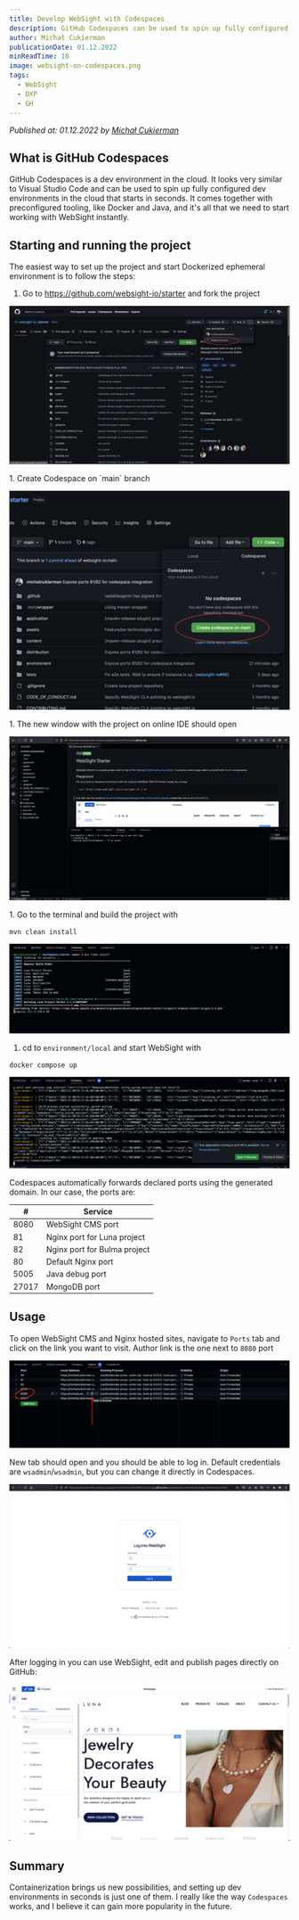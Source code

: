 ```yaml
---
title: Develop WebSight with Codespaces
description: GitHub Codespaces can be used to spin up fully configured dev environments in the cloud that start in seconds. It comes together with preconfigured tooling, like Docker and Java, and it's all that we need to start working with WebSight instantly.
author: Michał Cukierman
publicationDate: 01.12.2022
minReadTime: 10
image: websight-on-codespaces.png
tags:
  - WebSight
  - DXP
  - GH
---
```


*Published at: 01.12.2022 by [Michał Cukierman](https://github.com/michalcukierman)*

## What is GitHub Codespaces
GitHub Codespaces is a dev environment in the cloud. It looks very similar to Visual Studio Code and can be used to spin up fully configured dev environments in the cloud that starts in seconds.
It comes together with preconfigured tooling, like Docker and Java, and it's all that we need to start working with WebSight instantly.

## Starting and running the project

The easiest way to set up the project and start Dockerized ephemeral environment is to follow the steps: 

 1. Go to https://github.com/websight-io/starter and fork the project
 <p align="center" width="100%">
     <img class="image--with-border" src="./fork-ws-starter.png" alt="Fork the CMS project">
 </p>
 1. Create Codespace on `main` branch
  <p align="center" width="100%">
      <img class="image--with-border" src="./create-codespace.png" alt="Create Codespace for the project">
  </p>
 1. The new window with the project on online IDE should open
  <p align="center" width="100%">
       <img class="image--with-border" src="./websight-on-codespaces.png" alt="Project on Codespaces">
  </p>
 1. Go to the terminal and build the project with

```
mvn clean install
```
 <p align="center" width="100%">
      <img class="image--with-border" src="./build-project-with-maven.png" alt="Build Codespace project">
 </p>

1. cd to `environment/local` and start WebSight with

```
docker compose up
```
 <p align="center" width="100%">
      <img class="image--with-border" src="./start-docker-compose.png" alt="Start Docker Compose">
 </p>


Codespaces automatically forwards declared ports using the generated domain. In our case, the ports are:

| #    | Service               |
|------|------------------------------|
| 8080 | WebSight CMS port            |
| 81   | Nginx port for Luna project  |
| 82   | Nginx port for Bulma project |
| 80   | Default Nginx port           |
| 5005 | Java debug port              |
| 27017|MongoDB port                  |

 
 
## Usage

To open WebSight CMS and Nginx hosted sites, navigate to `Ports` tab and click on the link you want to visit.
Author link is the one next to `8080` port
 <p align="center" width="100%">
      <img class="image--with-border" src="./author-link.png" alt="Link to Author instance">
 </p>

New tab should open and you should be able to log in. Default credentials are `wsadmin`/`wsadmin`, but you can change it directly in Codespaces.
 <p align="center" width="100%">
      <img class="image--with-border" src="./login-page.png" alt="Login on the author">
 </p>

After logging in you can use WebSight, edit and publish pages directly on GitHub:
 <p align="center" width="100%">
      <img class="image--with-border" src="./page-editor.png" alt="Page editor">
 </p>


## Summary
Containerization brings us new possibilities, and setting up dev environments in seconds is just one of them.
I really like the way `Codespaces` works, and I believe it can gain more popularity in the future.
